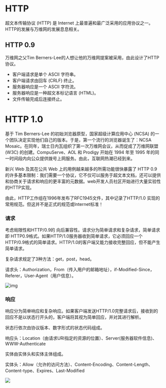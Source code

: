# HTTP 

超文本传输协议 (HTTP) 是 Internet 上最普遍和最广泛采用的应用协议之一。HTTP的发展与万维网的发展息息相关。

## HTTP 0.9

万维网之父Tim Berners-Lee的人想让他的万维网提案被采用，由此设计了HTTP协议。

- 客户端请求是单个 ASCII 字符串。
- 客户端请求由回车 (CRLF) 终止。
- 服务器响应是一个 ASCII 字符流。
- 服务器响应是一种超文本标记语言 (HTML)。
- 文件传输完成后连接终止。

# HTTP 1.0

基于 Tim Berners-Lee 的初始浏览器原型，国家超级计算应用中心 (NCSA) 的一个团队决定实现他们自己的版本。于是，第一个流行的浏览器诞生了：NCSA Mosaic。在同年，瑞士日内瓦组织了第一次万维网会议，从而促成了万维网联盟 (W3C) 的创建。CompuServe、AOL 和 Prodigy 开始在 1994 年至 1995 年的同一时间段内向公众提供拨号上网服务。由此，互联网热潮已经到来。

新兴 Web 及其在公共 Web 上的用例越来越多的所需功能很快暴露了 HTTP 0.9 的许多基本限制：我们需要一个协议，它不仅可以服务于超文本文档，还可以提供和协商关于请求和响应的更丰富的元数据。web开发人员社区开始进行大量实验性的HTTP实现。

由此，HTTP工作组在1996年发布了RFC1945文件，其中记录了HTTP/1.0 实现的常用规范。但这并不是正式的规范或Internet标准！

### 请求

考虑局限性和HTTP/0.9的 向后兼容性。请求分为简单请求和复杂请求，简单请求即 HTTP0.9格式。如果HTTP/1.0服务器收到简单请求，它必须回应一个HTTP/0.9格式的简单请求。HTTP/1.0的客户端又能力接收完整回应，但不能产生简单请求。

复杂请求规定了3种方法：get，post，head。

请求头：Authorization，From（传入用户的邮箱地址），if-Modified-Since，Referer，User-Agent（用户信息）。

![img](https://daytime-1303889004.cos.ap-nanjing.myqcloud.com/007.png)

### 响应

响应分为简单响应和复杂响应。如果客户端发送HTTP/1.0完整请求后，接收到的回应不是以状态行开头的，客户端将其视为简单回应，并对其进行解析。

状态行依次由协议版本、数字形式的状态代码组成。

响应头：Location（由请求URI指定的资源的位置）、Server(服务器软件信息)、WWW-Authenticate

实体由实体头和实体主体组成。

实体头：Allow（允许的访问方法）、Content-Encoding、Content-Length、Content-type、Expires、Last-Modified

![](https://daytime-1303889004.cos.ap-nanjing.myqcloud.com/008.png)